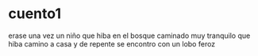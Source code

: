 # cuento1
erase una vez un niño que hiba en el bosque caminado muy tranquilo que hiba camino a casa y de repente se encontro con un lobo feroz 
